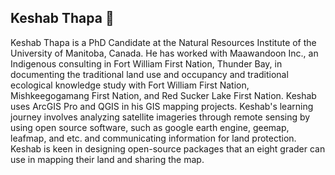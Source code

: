 ## Keshab Thapa 👋

Keshab Thapa is a PhD Candidate at the Natural Resources Institute of the University of Manitoba, Canada. He has worked with Maawandoon Inc., an Indigenous consulting in Fort William First Nation, Thunder Bay, in documenting the traditional land use and occupancy and traditional ecological knowledge study with Fort William First Nation, Mishkeegogamang First Nation, and Red Sucker Lake First Nation. Keshab uses ArcGIS Pro and QGIS in his GIS mapping projects. Keshab's learning journey involves analyzing satellite imageries through remote sensing by using open source software, such as google earth engine, geemap, leafmap, and etc. and communicating information for land protection. Keshab is keen in designing open-source packages that an eight grader can use in mapping their land and sharing the map.
